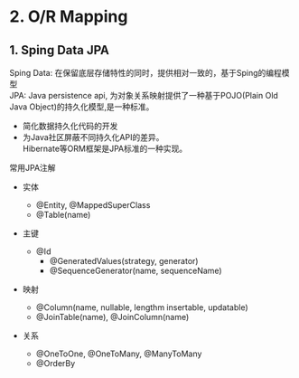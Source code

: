 # 2. O/R Mapping
## 1. Sping Data JPA
Sping Data: 在保留底层存储特性的同时，提供相对一致的，基于Sping的编程模型  
JPA: Java persistence api, 为对象关系映射提供了一种基于POJO(Plain Old Java Object)的持久化模型,是一种标准。
- 简化数据持久化代码的开发
- 为Java社区屏蔽不同持久化API的差异。  
Hibernate等ORM框架是JPA标准的一种实现。  

常用JPA注解
- 实体
    - @Entity, @MappedSuperClass
    - @Table(name)
- 主键
    - @Id
        - @GeneratedValues(strategy, generator)
        - @SequenceGenerator(name, sequenceName)

- 映射
    - @Column(name, nullable, lengthm insertable, updatable)
    - @JoinTable(name), @JoinColumn(name)
- 关系
    - @OneToOne, @OneToMany, @ManyToMany
    - @OrderBy
    
